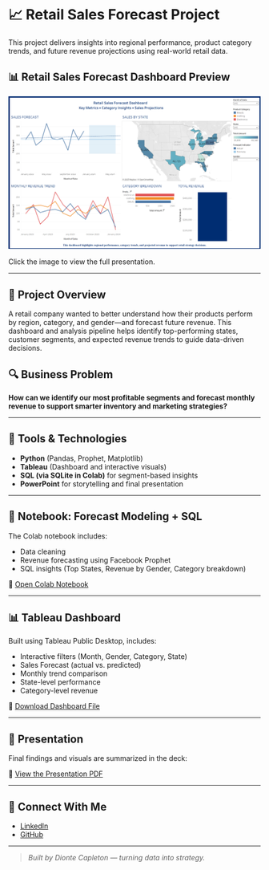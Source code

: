 # 📈 Retail Sales Forecast Project

This project delivers insights into regional performance, product category trends, and future revenue projections using real-world retail data.

## 📊 Retail Sales Forecast Dashboard Preview

[![Retail Dashboard](https://raw.githubusercontent.com/Dionte18Cape/Retail_Sales_Forecast_Project/main/Screenshot%202025-06-07%20165023.png)](https://github.com/Dionte18Cape/Retail_Sales_Forecast_Project/blob/main/Retail_Sales_Presentation_DionteCape.pdf)

Click the image to view the full presentation.

---

## 🧠 Project Overview

A retail company wanted to better understand how their products perform by region, category, and gender—and forecast future revenue. This dashboard and analysis pipeline helps identify top-performing states, customer segments, and expected revenue trends to guide data-driven decisions.

## 🔍 Business Problem

**How can we identify our most profitable segments and forecast monthly revenue to support smarter inventory and marketing strategies?**

---

## 🧰 Tools & Technologies
- **Python** (Pandas, Prophet, Matplotlib)
- **Tableau** (Dashboard and interactive visuals)
- **SQL (via SQLite in Colab)** for segment-based insights
- **PowerPoint** for storytelling and final presentation

---

## 🧪 Notebook: Forecast Modeling + SQL

The Colab notebook includes:
- Data cleaning
- Revenue forecasting using Facebook Prophet
- SQL insights (Top States, Revenue by Gender, Category breakdown)

📗 [Open Colab Notebook](Retail_Sales.ipynb)

---

## 📊 Tableau Dashboard

Built using Tableau Public Desktop, includes:
- Interactive filters (Month, Gender, Category, State)
- Sales Forecast (actual vs. predicted)
- Monthly trend comparison
- State-level performance
- Category-level revenue

📁 [Download Dashboard File](Retail%20Sales%20Forecast%20Dashboard.twb)

---

## 📎 Presentation

Final findings and visuals are summarized in the deck:

🎯 [View the Presentation PDF](Retail_Sales_Presentation_DionteCape.pdf)

---

## 🔗 Connect With Me
- [LinkedIn](https://www.linkedin.com/in/dionte-capleton-54074524a/)
- [GitHub](https://github.com/Dionte18Cape)

---

> *Built by Dionte Capleton — turning data into strategy.*


